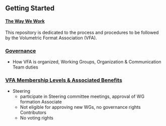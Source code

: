 ## Getting Started

#### [The Way We Work](https://github.com/volumetricformat/the_way_we_work/blob/Initial_proposal/Rules/the_way_we_work.md#scope)
This repository is dedicated to the process and procedures to be followed by the Volumetric Format Association (VFA).

### [Governance](https://github.com/volumetricformat/the_way_we_work/blob/Initial_proposal/Rules/the_way_we_work.md#governance)
- How VFA is organized, Working Groups, Organization & Communication Team duties 

### [VFA Membership Levels & Associated Benefits](https://github.com/volumetricformat/the_way_we_work/blob/Initial_proposal/Support_Documentation/membership_benefits.md)
- Steering 
   - participate in Steering committee meetings, approval of WG formation
Associate
   - Not eligible for approving new WGs, no governance rights 
Contributors
   - No voting rights